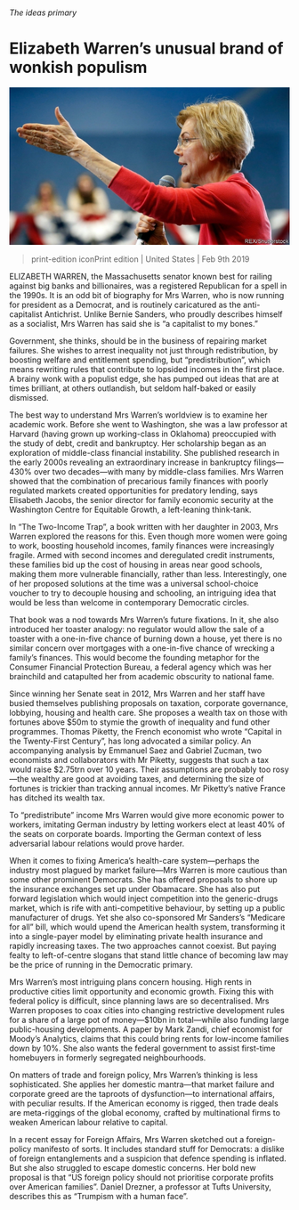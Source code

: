 ###### The ideas primary

# Elizabeth Warren’s unusual brand of wonkish populism 

![image](images/20190209_usp504.jpg) 

> print-edition iconPrint edition | United States | Feb 9th 2019 

ELIZABETH WARREN, the Massachusetts senator known best for railing against big banks and billionaires, was a registered Republican for a spell in the 1990s. It is an odd bit of biography for Mrs Warren, who is now running for president as a Democrat, and is routinely caricatured as the anti-capitalist Antichrist. Unlike Bernie Sanders, who proudly describes himself as a socialist, Mrs Warren has said she is “a capitalist to my bones.” 

Government, she thinks, should be in the business of repairing market failures. She wishes to arrest inequality not just through redistribution, by boosting welfare and entitlement spending, but “predistribution”, which means rewriting rules that contribute to lopsided incomes in the first place. A brainy wonk with a populist edge, she has pumped out ideas that are at times brilliant, at others outlandish, but seldom half-baked or easily dismissed. 

The best way to understand Mrs Warren’s worldview is to examine her academic work. Before she went to Washington, she was a law professor at Harvard (having grown up working-class in Oklahoma) preoccupied with the study of debt, credit and bankruptcy. Her scholarship began as an exploration of middle-class financial instability. She published research in the early 2000s revealing an extraordinary increase in bankruptcy filings—430% over two decades—with many by middle-class families. Mrs Warren showed that the combination of precarious family finances with poorly regulated markets created opportunities for predatory lending, says Elisabeth Jacobs, the senior director for family economic security at the Washington Centre for Equitable Growth, a left-leaning think-tank. 

In “The Two-Income Trap”, a book written with her daughter in 2003, Mrs Warren explored the reasons for this. Even though more women were going to work, boosting household incomes, family finances were increasingly fragile. Armed with second incomes and deregulated credit instruments, these families bid up the cost of housing in areas near good schools, making them more vulnerable financially, rather than less. Interestingly, one of her proposed solutions at the time was a universal school-choice voucher to try to decouple housing and schooling, an intriguing idea that would be less than welcome in contemporary Democratic circles. 

That book was a nod towards Mrs Warren’s future fixations. In it, she also introduced her toaster analogy: no regulator would allow the sale of a toaster with a one-in-five chance of burning down a house, yet there is no similar concern over mortgages with a one-in-five chance of wrecking a family’s finances. This would become the founding metaphor for the Consumer Financial Protection Bureau, a federal agency which was her brainchild and catapulted her from academic obscurity to national fame. 

Since winning her Senate seat in 2012, Mrs Warren and her staff have busied themselves publishing proposals on taxation, corporate governance, lobbying, housing and health care. She proposes a wealth tax on those with fortunes above $50m to stymie the growth of inequality and fund other programmes. Thomas Piketty, the French economist who wrote “Capital in the Twenty-First Century”, has long advocated a similar policy. An accompanying analysis by Emmanuel Saez and Gabriel Zucman, two economists and collaborators with Mr Piketty, suggests that such a tax would raise $2.75trn over 10 years. Their assumptions are probably too rosy—the wealthy are good at avoiding taxes, and determining the size of fortunes is trickier than tracking annual incomes. Mr Piketty’s native France has ditched its wealth tax. 

To “predistribute” income Mrs Warren would give more economic power to workers, imitating German industry by letting workers elect at least 40% of the seats on corporate boards. Importing the German context of less adversarial labour relations would prove harder. 

When it comes to fixing America’s health-care system—perhaps the industry most plagued by market failure—Mrs Warren is more cautious than some other prominent Democrats. She has offered proposals to shore up the insurance exchanges set up under Obamacare. She has also put forward legislation which would inject competition into the generic-drugs market, which is rife with anti-competitive behaviour, by setting up a public manufacturer of drugs. Yet she also co-sponsored Mr Sanders’s “Medicare for all” bill, which would upend the American health system, transforming it into a single-payer model by eliminating private health insurance and rapidly increasing taxes. The two approaches cannot coexist. But paying fealty to left-of-centre slogans that stand little chance of becoming law may be the price of running in the Democratic primary. 

Mrs Warren’s most intriguing plans concern housing. High rents in productive cities limit opportunity and economic growth. Fixing this with federal policy is difficult, since planning laws are so decentralised. Mrs Warren proposes to coax cities into changing restrictive development rules for a share of a large pot of money—$10bn in total—while also funding large public-housing developments. A paper by Mark Zandi, chief economist for Moody’s Analytics, claims that this could bring rents for low-income families down by 10%. She also wants the federal government to assist first-time homebuyers in formerly segregated neighbourhoods. 

On matters of trade and foreign policy, Mrs Warren’s thinking is less sophisticated. She applies her domestic mantra—that market failure and corporate greed are the taproots of dysfunction—to international affairs, with peculiar results. If the American economy is rigged, then trade deals are meta-riggings of the global economy, crafted by multinational firms to weaken American labour relative to capital. 

In a recent essay for Foreign Affairs, Mrs Warren sketched out a foreign-policy manifesto of sorts. It includes standard stuff for Democrats: a dislike of foreign entanglements and a suspicion that defence spending is inflated. But she also struggled to escape domestic concerns. Her bold new proposal is that “US foreign policy should not prioritise corporate profits over American families”. Daniel Drezner, a professor at Tufts University, describes this as “Trumpism with a human face”. 

